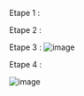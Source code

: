 Etape 1 :

Etape 2 : 

Etape 3 : 
![image](https://github.com/user-attachments/assets/780fb212-be4d-413b-9c89-772515fa9de0)

Etape 4 :

![image](https://github.com/user-attachments/assets/2182fae4-cf86-4dc4-8bb8-f0a54e8ff6d3)

